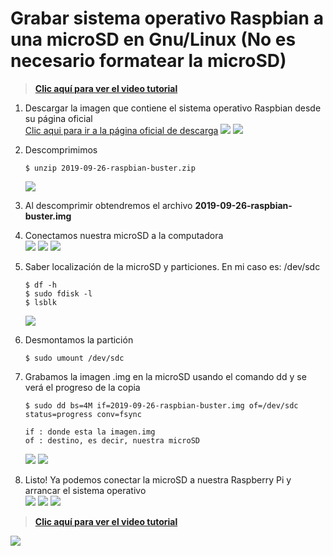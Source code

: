 # Grabar sistema operativo Raspbian a una microSD en Gnu/Linux (No es necesario formatear la microSD)
>**[Clic aquí para ver el video tutorial](https://www.youtube.com/watch?v=1SbhmrY4ps8 "Dale clic para ver el tutorial")**
1. Descargar la imagen que contiene el sistema operativo Raspbian desde su página oficial  
   [Clic aqui para ir a la página oficial de descarga](https://www.raspberrypi.org/downloads/raspbian/ "Clic aqui para abrir el link de descarga")
   ![](./img/1.png)
   ![](./img/2.png)

2. Descomprimimos  
   ```
   $ unzip 2019-09-26-raspbian-buster.zip
   ```
   ![](./img/3.png)

3. Al descomprimir obtendremos el archivo **2019-09-26-raspbian-buster.img**  
4. Conectamos nuestra microSD a la computadora  
   ![](./img/4.png)
   ![](./img/5.png)
   ![](./img/6.png)

5. Saber localización de la microSD y particiones. En mi caso es: /dev/sdc  
   ```
   $ df -h
   $ sudo fdisk -l
   $ lsblk
   ```
   ![](./img/7.png)
6. Desmontamos la partición  
   ```
   $ sudo umount /dev/sdc
   ```
 
7. Grabamos la imagen .img en la microSD usando el comando dd y se verá el progreso de la copia  
   ```
   $ sudo dd bs=4M if=2019-09-26-raspbian-buster.img of=/dev/sdc status=progress conv=fsync

   if : donde esta la imagen.img
   of : destino, es decir, nuestra microSD      
   ```
   ![](./img/8.png)
   ![](./img/9.png)

8. Listo! Ya podemos conectar la microSD a nuestra Raspberry Pi y arrancar el sistema operativo  
   ![](./img/10.png)
   ![](./img/11.png)
   ![](./img/12.png)

>**[Clic aquí para ver el video tutorial](https://www.youtube.com/watch?v=1SbhmrY4ps8 "Dale clic para ver el tutorial")**

   ![](./img/13.png)
